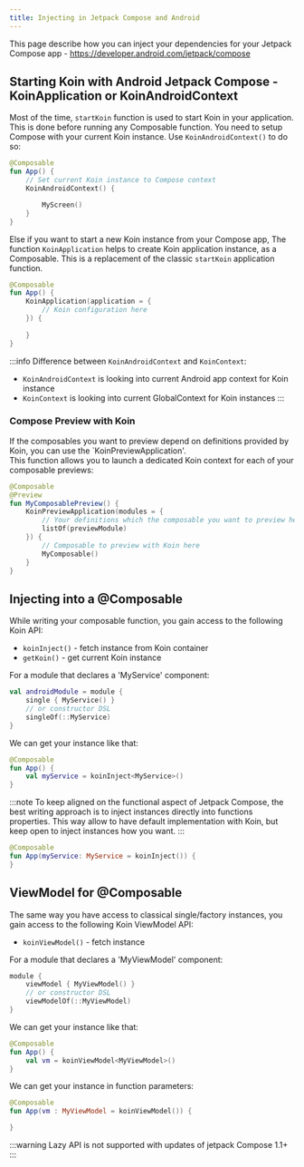 ```yaml
---
title: Injecting in Jetpack Compose and Android
---
```


This page describe how you can inject your dependencies for your Jetpack Compose app - https://developer.android.com/jetpack/compose

## Starting Koin with Android Jetpack Compose - KoinApplication or KoinAndroidContext

Most of the time, `startKoin` function is used to start Koin in your application. This is done before running any Composable function. You need to setup Compose with your current Koin instance. Use `KoinAndroidContext()` to do so:

```kotlin
@Composable
fun App() {
    // Set current Koin instance to Compose context
    KoinAndroidContext() {

        MyScreen()
    }
}
```

Else if you want to start a new Koin instance from your Compose app, The function `KoinApplication` helps to create Koin application instance, as a Composable. This is a replacement of the classic `startKoin` application function.

```kotlin
@Composable
fun App() {
    KoinApplication(application = {
        // Koin configuration here
    }) {
        
    }
}
```

:::info
Difference between `KoinAndroidContext` and `KoinContext`:
- `KoinAndroidContext` is looking into current Android app context for Koin instance
- `KoinContext` is looking into current GlobalContext for Koin instances
:::

### Compose Preview with Koin

If the composables you want to preview depend on definitions provided by Koin, you can use the `KoinPreviewApplication'.  
This function allows you to launch a dedicated Koin context for each of your composable previews:

```kotlin
@Composable
@Preview
fun MyComposablePreview() {
    KoinPreviewApplication(modules = {
        // Your definitions which the composable you want to preview here depend on here
        listOf(previewModule)
    }) {
        // Composable to preview with Koin here
        MyComposable()
    }
}
```

## Injecting into a @Composable

While writing your composable function, you gain access to the following Koin API:

* `koinInject()` - fetch instance from Koin container
* `getKoin()` - get current Koin instance

For a module that declares a 'MyService' component:

```kotlin
val androidModule = module {
    single { MyService() }
    // or constructor DSL
    singleOf(::MyService)
}
```

We can get your instance like that:

```kotlin
@Composable
fun App() {
    val myService = koinInject<MyService>()
}
```

:::note 
To keep aligned on the functional aspect of Jetpack Compose, the best writing approach is to inject instances directly into functions properties. This way allow to have default implementation with Koin, but keep open to inject instances how you want.
:::

```kotlin
@Composable
fun App(myService: MyService = koinInject()) {
}
```

## ViewModel for @Composable

The same way you have access to classical single/factory instances, you gain access to the following Koin ViewModel API:

* `koinViewModel()` - fetch instance

For a module that declares a 'MyViewModel' component:

```kotlin
module {
    viewModel { MyViewModel() }
    // or constructor DSL
    viewModelOf(::MyViewModel)
}
```

We can get your instance like that:

```kotlin
@Composable
fun App() {
    val vm = koinViewModel<MyViewModel>()
}
```

We can get your instance in function parameters:

```kotlin
@Composable
fun App(vm : MyViewModel = koinViewModel()) {

}
```

:::warning
Lazy API is not supported with updates of jetpack Compose 1.1+
:::

